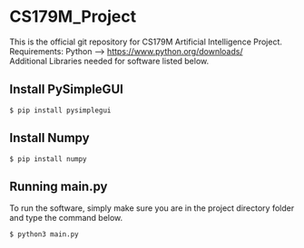 # CS179M_Project
This is the official git repository for CS179M Artificial Intelligence Project. <br />
Requirements: Python --> https://www.python.org/downloads/ <br />
Additional Libraries needed for software listed below. <br />

## Install PySimpleGUI 
```
$ pip install pysimplegui
```

## Install Numpy
```
$ pip install numpy
```
## Running main.py
To run the software, simply make sure you are in the project directory folder and type the command below.
```
$ python3 main.py
```
